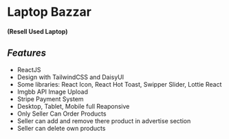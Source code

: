 # Laptop Bazzar 
#### (Resell Used Laptop)
## _Features_

- ReactJS
- Design with TailwindCSS and DaisyUI
- Some libraries: React Icon, React Hot Toast, Swipper Slider, Lottie React
- Imgbb API Image Upload
- Stripe Payment System
- Desktop, Tablet, Mobile full Reaponsive
- Only Seller Can Order Products
- Seller can add and remove there product in advertise section 
- Seller can delete own products